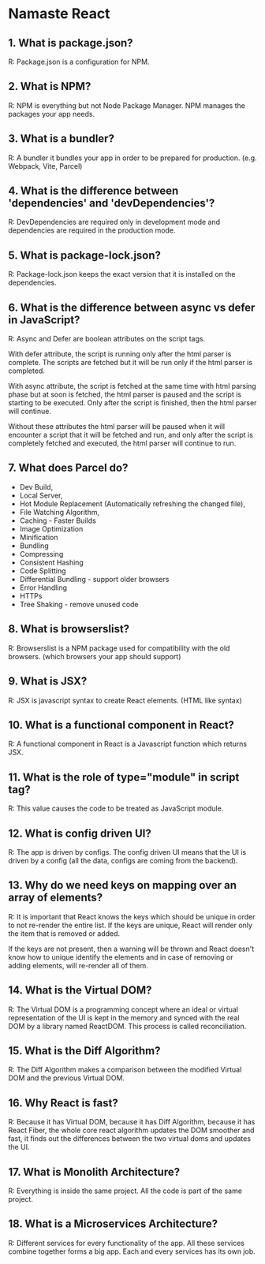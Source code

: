 # Namaste React

## 1. What is package.json?

R: Package.json is a configuration for NPM.

## 2. What is NPM?

R: NPM is everything but not Node Package Manager. NPM manages the packages your app needs.

## 3. What is a bundler?

R: A bundler it bundles your app in order to be prepared for production. (e.g. Webpack, Vite, Parcel)

## 4. What is the difference between 'dependencies' and 'devDependencies'?

R: DevDependencies are required only in development mode and dependencies are required in the production mode.

## 5. What is package-lock.json?

R: Package-lock.json keeps the exact version that it is installed on the dependencies.

## 6. What is the difference between async vs defer in JavaScript?

R: Async and Defer are boolean attributes on the script tags.

With defer attribute, the script is running only after the html parser is complete. The scripts are fetched but it will be run only if the html parser is completed.

With async attribute, the script is fetched at the same time with html parsing phase but at soon is fetched, the html parser is paused and the script is starting to be executed. Only after the script is finished, then the html parser will continue.

Without these attributes the html parser will be paused when it will encounter a script that it will be fetched and run, and only after the script is completely fetched and executed, the html parser will continue to run.

## 7. What does Parcel do?

- Dev Build,
- Local Server,
- Hot Module Replacement (Automatically refreshing the changed file),
- File Watching Algorithm,
- Caching - Faster Builds
- Image Optimization
- Minification
- Bundling
- Compressing
- Consistent Hashing
- Code Splitting
- Differential Bundling - support older browsers
- Error Handling
- HTTPs
- Tree Shaking - remove unused code

## 8. What is browserslist?

R: Browserslist is a NPM package used for compatibility with the old browsers. (which browsers your app should support)

## 9. What is JSX?

R: JSX is javascript syntax to create React elements. (HTML like syntax)

## 10. What is a functional component in React?

R: A functional component in React is a Javascript function which returns JSX.

## 11. What is the role of type="module" in script tag?

R: This value causes the code to be treated as JavaScript module.

## 12. What is config driven UI?

R: The app is driven by configs. The config driven UI means that the UI is driven by a config (all the data, configs are coming from the backend).

## 13. Why do we need keys on mapping over an array of elements?

R: It is important that React knows the keys which should be unique in order to not re-render the entire list. If the keys are unique, React will render only the item that is removed or added.

If the keys are not present, then a warning will be thrown and React doesn't know how to unique identify the elements and in case of removing or adding elements, will re-render all of them.

## 14. What is the Virtual DOM?

R: The Virtual DOM is a programming concept where an ideal or virtual representation of the UI is kept in the memory and synced with the real DOM by a library named ReactDOM. This process is called reconciliation.

## 15. What is the Diff Algorithm?

R: The Diff Algorithm makes a comparison between the modified Virtual DOM and the previous Virtual DOM.

## 16. Why React is fast?

R: Because it has Virtual DOM, because it has Diff Algorithm, because it has React Fiber, the whole core react algorithm updates the DOM smoother and fast, it finds out the differences between the two virtual doms and updates the UI.

## 17. What is Monolith Architecture?

R: Everything is inside the same project. All the code is part of the same project.

## 18. What is a Microservices Architecture?

R: Different services for every functionality of the app. All these services combine together forms a big app.
Each and every services has its own job.
